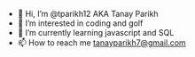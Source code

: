 - 👋 Hi, I’m @tparikh12 AKA Tanay Parikh 
- 👀 I’m interested in coding and golf 
- 🌱 I’m currently learning javascript and SQL
- 📫 How to reach me tanayparikh7@gmail.com

<!---
tparikh12/tparikh12 is a ✨ special ✨ repository because its `README.md` (this file) appears on your GitHub profile.
You can click the Preview link to take a look at your changes.
--->
